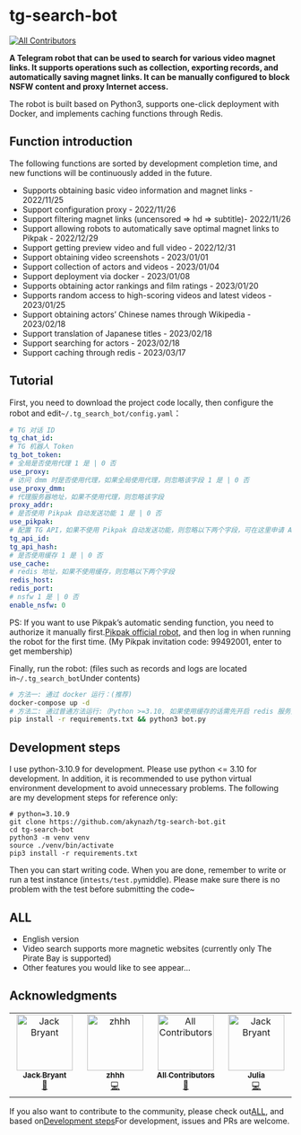 # tg-search-bot

<!-- ALL-CONTRIBUTORS-BADGE:START - Do not remove or modify this section -->

[![All Contributors](https://img.shields.io/badge/all_contributors-4-orange.svg?style=flat-square)](#contributors-)

<!-- ALL-CONTRIBUTORS-BADGE:END -->

**A Telegram robot that can be used to search for various video magnet links. It supports operations such as collection, exporting records, and automatically saving magnet links. It can be manually configured to block NSFW content and proxy Internet access.**

The robot is built based on Python3, supports one-click deployment with Docker, and implements caching functions through Redis.

## Function introduction

The following functions are sorted by development completion time, and new functions will be continuously added in the future.

-   Supports obtaining basic video information and magnet links - 2022/11/25
-   Support configuration proxy - 2022/11/26
-   Support filtering magnet links (uncensored => hd => subtitle)- 2022/11/26
-   Support allowing robots to automatically save optimal magnet links to Pikpak - 2022/12/29
-   Support getting preview video and full video - 2022/12/31
-   Support obtaining video screenshots - 2023/01/01
-   Support collection of actors and videos - 2023/01/04
-   Support deployment via docker - 2023/01/08
-   Supports obtaining actor rankings and film ratings - 2023/01/20
-   Supports random access to high-scoring videos and latest videos - 2023/01/25
-   Support obtaining actors’ Chinese names through Wikipedia - 2023/02/18
-   Support translation of Japanese titles - 2023/02/18
-   Support searching for actors - 2023/02/18
-   Support caching through redis - 2023/03/17

## Tutorial

First, you need to download the project code locally, then configure the robot and edit`~/.tg_search_bot/config.yaml`：

```yaml
# TG 对话 ID
tg_chat_id:
# TG 机器人 Token
tg_bot_token:
# 全局是否使用代理 1 是 | 0 否
use_proxy:
# 访问 dmm 时是否使用代理，如果全局使用代理，则忽略该字段 1 是 | 0 否
use_proxy_dmm:
# 代理服务器地址，如果不使用代理，则忽略该字段
proxy_addr:
# 是否使用 Pikpak 自动发送功能 1 是 | 0 否
use_pikpak:
# 配置 TG API，如果不使用 Pikpak 自动发送功能，则忽略以下两个字段，可在这里申请 API: https://my.telegram.org/apps
tg_api_id:
tg_api_hash:
# 是否使用缓存 1 是 | 0 否
use_cache:
# redis 地址，如果不使用缓存，则忽略以下两个字段
redis_host:
redis_port:
# nsfw 1 是 | 0 否
enable_nsfw: 0
```

PS: If you want to use Pikpak’s automatic sending function, you need to authorize it manually first.[Pikpak official robot](https://t.me/PikPak6_Bot), and then log in when running the robot for the first time. (My Pikpak invitation code: 99492001, enter to get membership)

Finally, run the robot: (files such as records and logs are located in`~/.tg_search_bot`Under contents)

```sh
# 方法一: 通过 docker 运行：(推荐)
docker-compose up -d
# 方法二: 通过普通方法运行:（Python >=3.10, 如果使用缓存的话需先开启 redis 服务）
pip install -r requirements.txt && python3 bot.py
```

## Development steps

I use python-3.10.9 for development. Please use python &lt;= 3.10 for development. In addition, it is recommended to use python virtual environment development to avoid unnecessary problems. The following are my development steps for reference only:

```shell
# python=3.10.9
git clone https://github.com/akynazh/tg-search-bot.git
cd tg-search-bot
python3 -m venv venv
source ./venv/bin/activate
pip3 install -r requirements.txt
```

Then you can start writing code. When you are done, remember to write or run a test instance (in`tests/test.py`middle). Please make sure there is no problem with the test before submitting the code~

## ALL

-   English version
-   Video search supports more magnetic websites (currently only The Pirate Bay is supported)
-   Other features you would like to see appear...

## Acknowledgments

<!-- ALL-CONTRIBUTORS-LIST:START - Do not remove or modify this section -->

<!-- prettier-ignore-start -->

<!-- markdownlint-disable -->

<table>
  <tbody>
    <tr>
      <td align="center" valign="top" width="14.28%"><a href="https://akynazh.site"><img src="https://avatars.githubusercontent.com/u/78672905?v=4?s=100" width="100px;" alt="Jack Bryant"/><br /><sub><b>Jack Bryant</b></sub></a><br /><a href="#maintenance-akynazh" title="Maintenance">🚧</a></td>
      <td align="center" valign="top" width="14.28%"><a href="https://github.com/z-hhh"><img src="https://avatars.githubusercontent.com/u/8455958?v=4?s=100" width="100px;" alt="zhhh"/><br /><sub><b>zhhh</b></sub></a><br /><a href="https://github.com/akynazh/tg-search-bot/commits?author=z-hhh" title="Code">💻</a></td>
      <td align="center" valign="top" width="14.28%"><a href="https://allcontributors.org"><img src="https://avatars.githubusercontent.com/u/46410174?v=4?s=100" width="100px;" alt="All Contributors"/><br /><sub><b>All Contributors</b></sub></a><br /><a href="https://github.com/akynazh/tg-search-bot/commits?author=all-contributors" title="Documentation">📖</a></td>
      <td align="center" valign="top" width="14.28%"><a href="https://github.com/JackBryant286"><img src="https://avatars.githubusercontent.com/u/113345781?v=4?s=100" width="100px;" alt="Jack Bryant"/><br /><sub><b>Julia</b></sub></a><br /><a href="https://github.com/akynazh/tg-search-bot/commits?author=JackBryant286" title="Code">💻</a></td>
    </tr>
  </tbody>
</table>

<!-- markdownlint-restore -->

<!-- prettier-ignore-end -->

<!-- ALL-CONTRIBUTORS-LIST:END -->

If you also want to contribute to the community, please check out[ALL](https://github.com/akynazh/tg-search-bot#todo), and based on[Development steps](https://github.com/akynazh/tg-search-bot#开发步骤)For development, issues and PRs are welcome.
